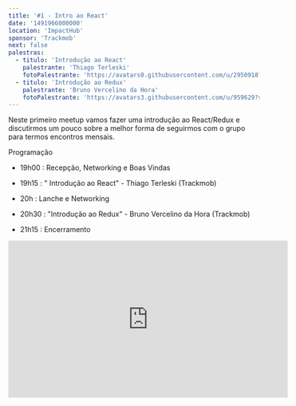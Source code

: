 ```yaml
---
title: '#1 - Intro ao React'
date: '1491966000000'
location: 'ImpactHub'
sponsor: 'Trackmob'
next: false
palestras:
  - titulo: 'Introdução ao React'
    palestrante: 'Thiago Terleski'
    fotoPalestrante: 'https://avatars0.githubusercontent.com/u/2950918?s=460&v=4'
  - titulo: 'Introdução ao Redux'
    palestrante: 'Bruno Vercelino da Hora'
    fotoPalestrante: 'https://avatars3.githubusercontent.com/u/959629?s=460&v=4'
---
```


Neste primeiro meetup vamos fazer uma introdução ao React/Redux e discutirmos um
pouco sobre a melhor forma de seguirmos com o grupo para termos encontros
mensais.

Programação

- 19h00 : Recepção, Networking e Boas Vindas

- 19h15 : " Introdução ao React" - Thiago Terleski (Trackmob)

- 20h : Lanche e Networking

- 20h30 : "Introdução ao Redux" - Bruno Vercelino da Hora (Trackmob)

- 21h15 : Encerramento

<iframe width="560" height="315" src="https://www.youtube.com/embed/4SZl1r2O_bY" frameborder="0" allowfullscreen></iframe>
